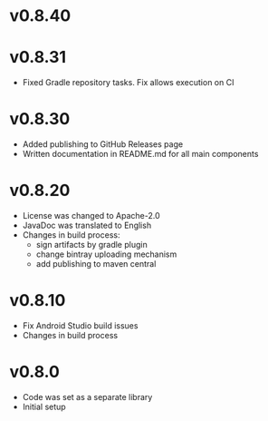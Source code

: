 # v0.8.40


# v0.8.31

- Fixed Gradle repository tasks. Fix allows execution on CI

# v0.8.30

- Added publishing to GitHub Releases page
- Written documentation in README.md for all main components

# v0.8.20

- License was changed to Apache-2.0
- JavaDoc was translated to English
- Changes in build process:
  - sign artifacts by gradle plugin
  - change bintray uploading mechanism
  - add publishing to maven central
  
# v0.8.10

- Fix Android Studio build issues
- Changes in build process

# v0.8.0

- Code was set as a separate library 
- Initial setup